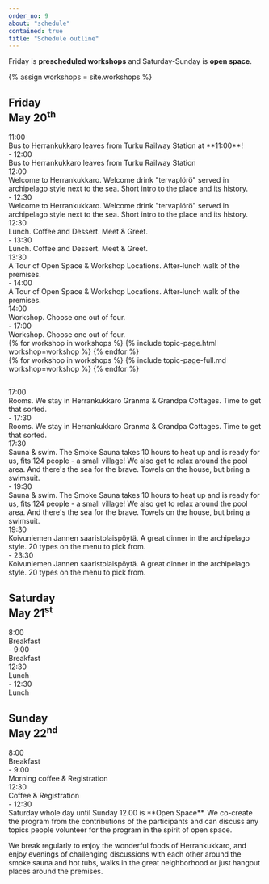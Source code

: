```yaml
---
order_no: 9
about: "schedule"
contained: true
title: "Schedule outline"
---
```

Friday is **prescheduled workshops** and Saturday-Sunday is **open space**.

{% assign workshops = site.workshops  %}

<article class='schedule'>
<hgroup class="row schedule-header">
  <h2 class="col-md-10 col-md-offset-2">Friday<br><span>May 20<sup>th</sup></span></h2>
</hgroup>

<section class="timetable">
<div class="row break">
  <div class="col-xs-2 col-sm-1 start-time"><time class="start">11:00</time></div>
  <div class="visible-sm-block col-sm-10 description">Bus to Herrankukkaro leaves from Turku Railway Station at **11:00**!</div>
  <div class="col-xs-2 col-xs-offset-8 col-sm-1 col-sm-offset-0 end-time"> - <time class="end">12:00</time></div>
  <div class="col-xs-12 hidden-sm col-md-10 description">Bus to Herrankukkaro leaves from Turku Railway Station</div>
</div>

<div class="row keynote">
  <div class="col-xs-2 col-sm-1 start-time"><time class="start">12:00</time></div>
  <div class="visible-sm-block col-sm-10 description">Welcome to Herrankukkaro. Welcome drink "tervaplörö" served in archipelago style next to the sea. Short intro to the place and its history.</div>
  <div class="col-xs-2 col-xs-offset-8 col-sm-1 col-sm-offset-0 end-time"> - <time class="end">12:30</time></div>
  <div class="col-xs-12 hidden-sm col-md-10 description">Welcome to Herrankukkaro. Welcome drink "tervaplörö" served in archipelago style next to the sea. Short intro to the place and its history.</div>
</div>

<div class="row break">
  <div class="col-xs-2 col-sm-1 start-time"><time class="start">12:30</time></div>
  <div class="visible-sm-block col-sm-10 description">Lunch. Coffee and Dessert. Meet & Greet.</div>
  <div class="col-xs-2 col-xs-offset-8 col-sm-1 col-sm-offset-0 end-time"> - <time class="end">13:30</time></div>
  <div class="col-xs-12 hidden-sm col-md-10 description">Lunch. Coffee and Dessert. Meet & Greet. </div>
</div>

<div class="row keynote">
  <div class="col-xs-2 col-sm-1 start-time"><time class="start">13:30</time></div>
  <div class="visible-sm-block col-sm-10 description">A Tour of Open Space & Workshop Locations. After-lunch walk of the premises.</div>
  <div class="col-xs-2 col-xs-offset-8 col-sm-1 col-sm-offset-0 end-time"> - <time class="end">14:00</time></div>
  <div class="col-xs-12 hidden-sm col-md-10 description">A Tour of Open Space & Workshop Locations. After-lunch walk of the premises.</div>
</div>

<div class="row meta">
<div class="col-xs-2 col-sm-1 start-time"><time class="start">14:00</time></div>
<div class="visible-sm-block col-sm-10 description">Workshop. Choose one out of four.</div>
<div class="col-xs-2 col-xs-offset-8 col-sm-1 col-sm-offset-0 end-time"> - <time class="end">17:00</time></div>Workshop. Choose one out of four.</div>
</div>

  </div>
  <div class="row ">
  {% for workshop in workshops %}
    {% include topic-page.html workshop=workshop %}
  {% endfor %}
  </div>

  <div class="row workshop-descriptions">
  {% for workshop in workshops %}
    {% include topic-page-full.md workshop=workshop %}
  {% endfor %}
  </div>
  </section>
  </article>

<article class='schedule'>
<hgroup class="row schedule-header">
  <h2 class="col-md-10 col-md-offset-2"> </h2>
</hgroup>
<section class="timetable">

<div class="row break">
  <div class="col-xs-2 col-sm-1 start-time"><time class="start">17:00</time></div>
  <div class="visible-sm-block col-sm-10 description">Rooms. We stay in Herrankukkaro Granma & Grandpa Cottages. Time to get that sorted.</div>
  <div class="col-xs-2 col-xs-offset-8 col-sm-1 col-sm-offset-0 end-time"> - <time class="end">17:30</time></div>
  <div class="col-xs-12 hidden-sm col-md-10 description">Rooms. We stay in Herrankukkaro Granma & Grandpa Cottages. Time to get that sorted.</div>
</div>

<div class="row keynote">
  <div class="col-xs-2 col-sm-1 start-time"><time class="start">17:30</time></div>
  <div class="visible-sm-block col-sm-10 description">Sauna & swim. The Smoke Sauna takes 10 hours to heat up and is ready for us, fits 124 people - a small village! We also get to relax around the pool area. And there's the sea for the brave. Towels on the house, but bring a swimsuit.</div>
  <div class="col-xs-2 col-xs-offset-8 col-sm-1 col-sm-offset-0 end-time"> - <time class="end">19:30</time></div>
  <div class="col-xs-12 hidden-sm col-md-10 description">Sauna & swim. The Smoke Sauna takes 10 hours to heat up and is ready for us, fits 124 people - a small village! We also get to relax around the pool area. And there's the sea for the brave. Towels on the house, but bring a swimsuit.</div>
</div>

<div class="row meta">
<div class="col-xs-2 col-sm-1 start-time"><time class="start">19:30</time></div>
<div class="visible-sm-block col-sm-10 description">Koivuniemen Jannen saaristolaispöytä. A great dinner in the archipelago style. 20 types on the menu to pick from.</div>
<div class="col-xs-2 col-xs-offset-8 col-sm-1 col-sm-offset-0 end-time"> - <time class="end">23:30</time></div>Koivuniemen Jannen saaristolaispöytä. A great dinner in the archipelago style. 20 types on the menu to pick from.</div>
</div>

</section>

<article class='schedule'>
<hgroup class="row schedule-header">
  <h2 class="col-md-10 col-md-offset-2">Saturday<br><span>May 21<sup>st</sup></span></h2>
</hgroup>
<section class="timetable">
  <div class="row meta">
    <div class="col-xs-2 col-sm-1 start-time"><time class="start">8:00</time></div>
    <div class="visible-sm-block col-sm-10 description">Breakfast</div>
    <div class="col-xs-2 col-xs-offset-8 col-sm-1 col-sm-offset-0 end-time"> - <time class="end">9:00</time></div>
    <div class="col-xs-12 hidden-sm col-md-10 description">Breakfast</div>
  </div>
  <div class="row meta">
    <div class="col-xs-2 col-sm-1 start-time"><time class="start">12:30</time></div>
    <div class="visible-sm-block col-sm-10 description">Lunch</div>
    <div class="col-xs-2 col-xs-offset-8 col-sm-1 col-sm-offset-0 end-time"> - <time class="end">12:30</time></div>
    <div class="col-xs-12 hidden-sm col-md-10 description">Lunch</div>
  </div>
</section>
</article>

<article class='schedule'>
<hgroup class="row schedule-header">
  <h2 class="col-md-10 col-md-offset-2">Sunday<br><span>May 22<sup>nd</sup></span></h2>
</hgroup>
<section class="timetable">
  <div class="row meta">
    <div class="col-xs-2 col-sm-1 start-time"><time class="start">8:00</time></div>
    <div class="visible-sm-block col-sm-10 description">Breakfast</div>
    <div class="col-xs-2 col-xs-offset-8 col-sm-1 col-sm-offset-0 end-time"> - <time class="end">9:00</time></div>
    <div class="col-xs-12 hidden-sm col-md-10 description">Morning coffee &amp; Registration</div>
  </div>
  <div class="row meta">
    <div class="col-xs-2 col-sm-1 start-time"><time class="start">12:30</time></div>
    <div class="visible-sm-block col-sm-10 description">Coffee &amp; Registration</div>
    <div class="col-xs-2 col-xs-offset-8 col-sm-1 col-sm-offset-0 end-time"> - <time class="end">12:30</time></div>
  </div>
</article>

</section>Saturday whole day until Sunday 12.00 is **Open Space**. We co-create the program from the contributions of the participants and can discuss any topics people volunteer for the program in the spirit of open space.

We break regularly to enjoy the wonderful foods of Herrankukkaro, and enjoy evenings of challenging discussions with each other around the smoke sauna and hot tubs, walks in the great neighborhood or just hangout places around the premises.
